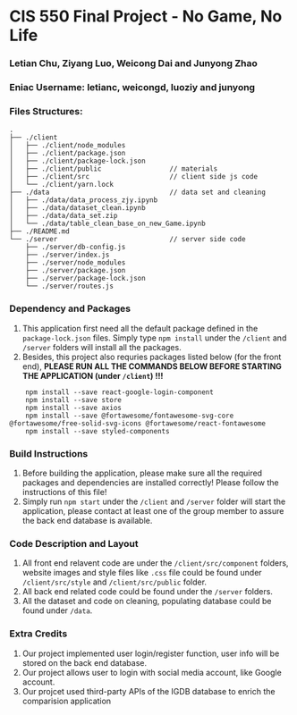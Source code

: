 # CIS 550 Final Project - No Game, No Life
### Letian Chu, Ziyang Luo, Weicong Dai and Junyong Zhao
### Eniac Username: letianc, weicongd, luoziy and junyong

### Files Structures:
```
.
├── ./client
│   ├── ./client/node_modules
│   ├── ./client/package.json
│   ├── ./client/package-lock.json
│   ├── ./client/public                 // materials
│   ├── ./client/src                    // client side js code
│   └── ./client/yarn.lock
├── ./data                              // data set and cleaning
│   ├── ./data/data_process_zjy.ipynb
│   ├── ./data/dataset_clean.ipynb
│   ├── ./data/data_set.zip
│   └── ./data/table_clean_base_on_new_Game.ipynb
├── ./README.md
└── ./server                            // server side code
    ├── ./server/db-config.js
    ├── ./server/index.js
    ├── ./server/node_modules
    ├── ./server/package.json
    ├── ./server/package-lock.json
    └── ./server/routes.js
```
### Dependency and Packages
1. This application first need all the default package defined in the ```package-lock.json``` files. Simply type ```npm install``` under the ```/client``` and ```/server``` folders will install all the packages.
2. Besides, this project also requries packages listed below (for the front end), **PLEASE RUN ALL THE COMMANDS BELOW BEFORE STARTING THE APPLICATION (under ```/client```) !!!**
```
    npm install --save react-google-login-component
    npm install --save store
    npm install --save axios
    npm install --save @fortawesome/fontawesome-svg-core @fortawesome/free-solid-svg-icons @fortawesome/react-fontawesome
    npm install --save styled-components
```

### Build Instructions
1. Before building the application, please make sure all the required packages and dependencies are installed correctly! Please follow the instructions of this file!
2. Simply run ```npm start``` under the ```/client``` and ```/server``` folder will start the application, please contact at least one of the group member to assure the back end database is available.

### Code Description and Layout
1. All front end relavent code are under the ```/client/src/component``` folders, website images and style files like ```.css``` file could be found under ```/client/src/style``` and ```/client/src/public``` folder.
2. All back end related code could be found under the ```/server``` folders.
3. All the dataset and code on cleaning, populating database could be found under ```/data```.

### Extra Credits
1. Our project implemented user login/register function, user info will be stored on the back end database.
2. Our project allows user to login with social media account, like Google account.
3. Our projcet used third-party APIs of the IGDB database to enrich the comparision application
